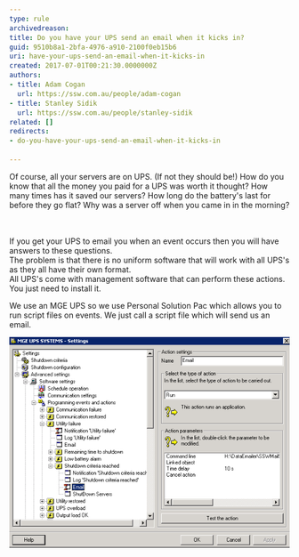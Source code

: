 ```yaml
---
type: rule
archivedreason: 
title: Do you have your UPS send an email when it kicks in?
guid: 9510b8a1-2bfa-4976-a910-2100f0eb15b6
uri: have-your-ups-send-an-email-when-it-kicks-in
created: 2017-07-01T00:21:30.0000000Z
authors:
- title: Adam Cogan
  url: https://ssw.com.au/people/adam-cogan
- title: Stanley Sidik
  url: https://ssw.com.au/people/stanley-sidik
related: []
redirects:
- do-you-have-your-ups-send-an-email-when-it-kicks-in

---
```



Of course, all your servers are on UPS. (If not they should be!) How do you know that all the money you paid for a UPS was worth it thought? How many times has it saved our servers? How long do the battery's last for before they go flat? Why was a server off when you came in in the morning?<br>
<br><excerpt class='endintro'></excerpt><br>
<p>If you get your UPS to email you when an event occurs then you will have answers to these questions.<br>The problem is that there is no uniform software that will work with all UPS's as they all have their own format.<br>All UPS's come with management software that can perform these actions. You just need to install it. 
   <br></p><p>We use an MGE UPS so we use Personal Solution Pac which allows you to run script files on events. We just call a script file which will send us an email. 
   <br></p><dl class="image"><dt><img src="MGEUPSSettings.gif" alt="MGEUPSSettings.gif" />​<br></dt></dl>


